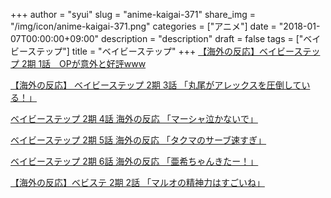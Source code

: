 +++
author = "syui"
slug = "anime-kaigai-371"
share_img = "/img/icon/anime-kaigai-371.png"
categories = ["アニメ"]
date = "2018-01-07T00:00:00+09:00"
description = "description"
draft = false
tags = ["ベイビーステップ"]
title = "ベイビーステップ"
+++
<a href="http://don32111.blog.fc2.com/blog-entry-24.html" rel="nofollow" target="_blank" title="【海外の反応】ベイビーステップ 2期 1話　OPが意外と好評www">【海外の反応】ベイビーステップ 2期 1話　OPが意外と好評www</a>

<a href="http://don32111.blog.fc2.com/blog-entry-83.html" rel="nofollow" target="_blank" title="【海外の反応】 ベイビーステップ 2期 3話 「丸尾がアレックスを圧倒している！」">【海外の反応】 ベイビーステップ 2期 3話 「丸尾がアレックスを圧倒している！」</a>

<a href="http://don32111.blog.fc2.com/blog-entry-84.html" rel="nofollow" target="_blank" title="ベイビーステップ 2期 4話 海外の反応 「マーシャ泣かないで」">ベイビーステップ 2期 4話 海外の反応 「マーシャ泣かないで」</a>

<a href="http://don32111.blog.fc2.com/blog-entry-85.html" rel="nofollow" target="_blank" title="ベイビーステップ 2期 5話 海外の反応 「タクマのサーブ速すぎ」">ベイビーステップ 2期 5話 海外の反応 「タクマのサーブ速すぎ」</a>

<a href="http://don32111.blog.fc2.com/blog-entry-86.html" rel="nofollow" target="_blank" title="ベイビーステップ 2期 6話 海外の反応 「亜希ちゃんきたー！」">ベイビーステップ 2期 6話 海外の反応 「亜希ちゃんきたー！」</a>

<a href="http://don32111.blog.fc2.com/blog-entry-47.html" rel="nofollow" target="_blank" title="【海外の反応】ベビステ 2期 2話 「マルオの精神力はすごいね」">【海外の反応】ベビステ 2期 2話 「マルオの精神力はすごいね」</a>

